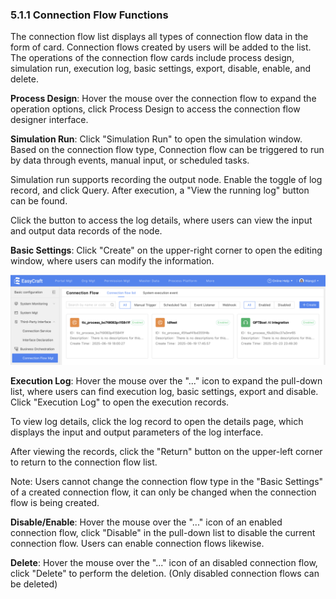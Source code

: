 ### 5.1.1 Connection Flow Functions

The connection flow list displays all types of connection flow data in the form of card. Connection flows created by users will be added to the list. The operations of the connection flow cards include process design, simulation run, execution log, basic settings, export, disable, enable, and delete.

**Process Design**: Hover the mouse over the connection flow to expand the operation options, click Process Design to access the connection flow designer interface.

**Simulation Run**: Click "Simulation Run" to open the simulation window. Based on the connection flow type, Connection flow can be triggered to run by data through events, manual input, or scheduled tasks.

Simulation run supports recording the output node. Enable the toggle of log record, and click Query. After execution, a "View the running log" button can be found.

Click the button to access the log details, where users can view the input and output data records of the node.

**Basic Settings**: Click "Create" on the upper-right corner to open the editing window, where users can modify the information.

<div style={{ display: 'flex', justifyContent: 'left' }}>
  <img src="/img/Connection Flow Functions.png" alt="Portal Diagram" width="800" />
</div>

**Execution Log**: Hover the mouse over the "..." icon to expand the pull-down list, where users can find execution log, basic settings, export and disable. Click "Execution Log" to open the execution records.

To view log details, click the log record to open the details page, which displays the input and output parameters of the log interface.

After viewing the records, click the "Return" button on the upper-left corner to return to the connection flow list.

Note: Users cannot change the connection flow type in the "Basic Settings" of a created connection flow, it can only be changed when the connection flow is being created.

**Disable/Enable**: Hover the mouse over the "..." icon of an enabled connection flow, click "Disable" in the pull-down list to disable the current connection flow. Users can enable connection flows likewise.

**Delete**: Hover the mouse over the "..." icon of an disabled connection flow, click "Delete" to perform the deletion. (Only disabled connection flows can be deleted)
